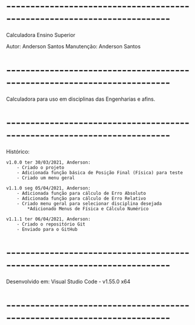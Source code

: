  # ------------------------------------------------------------------------ #
 Calculadora Ensino Superior

 Autor:      Anderson Santos
 Manutenção: Anderson Santos

# ------------------------------------------------------------------------ #
  Calculadora para uso em disciplinas das Engenharias e afins.

# ------------------------------------------------------------------------ #
 Histórico:

    v1.0.0 ter 30/03/2021, Anderson:
        - Criado o projeto
        - Adicionada função básica de Posição Final (Física) para teste
        - Criado um menu geral

    v1.1.0 seg 05/04/2021, Anderson:
        - Adicionada função para cálculo de Erro Absoluto
        - Adicionada função para cálculo de Erro Relativo
        - Criado menu geral para selecionar disciplina desejada
            *Adicionado Menus de Física e Cálculo Numérico

    v1.1.1 ter 06/04/2021, Anderson:
        - Criado o repositório Git
        - Enviado para o GitHub

# ------------------------------------------------------------------------ #
 Desenvolvido em:
   Visual Studio Code - v1.55.0 x64
   
# ------------------------------------------------------------------------ #